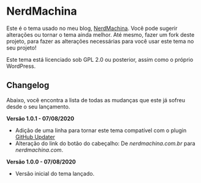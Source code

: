 # NerdMachina

Este é o tema usado no meu blog, [NerdMachina](https://nerdmachina.com). Você pode sugerir alterações ou tornar o tema ainda melhor. Até mesmo, fazer um fork deste projeto, para fazer as alterações necessárias para você usar este tema no seu projeto!

Este tema está licenciado sob GPL 2.0 ou posterior, assim como o próprio WordPress.

## Changelog
Abaixo, você encontra a lista de todas as mudanças que este já sofreu desde o seu lançamento.

**Versão 1.0.1 - 07/08/2020**
- Adição de uma linha para tornar este tema compatível com o plugin [GitHub Updater](https://github.com/afragen/github-updater)
- Alteração do link do botão do cabeçalho: De *nerdmachina.com.br* para *nerdmachina.com*.

**Versão 1.0.0 - 07/08/2020**
- Versão inicial do tema lançado.